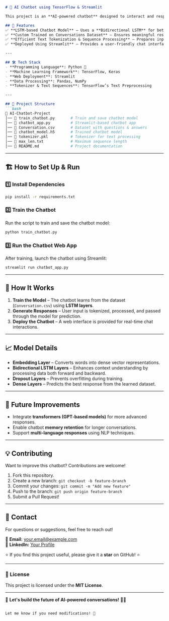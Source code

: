 
```markdown
# 🤖 AI Chatbot using TensorFlow & Streamlit  

This project is an **AI-powered chatbot** designed to interact and respond intelligently to user queries using **Deep Learning**. It utilizes **LSTM-based neural networks**, **Natural Language Processing (NLP)**, and **Streamlit** for an interactive web interface.  

## 🚀 Features  
✅ **LSTM-based Chatbot Model** – Uses a **Bidirectional LSTM** for better contextual understanding.  
✅ **Custom Trained on Conversations Dataset** – Ensures meaningful responses.  
✅ **Efficient Text Tokenization & Sequence Processing** – Prepares input for accurate output generation.  
✅ **Deployed Using Streamlit** – Provides a user-friendly chat interface.  

---

## 🛠 Tech Stack  
- **Programming Language**: Python 🐍  
- **Machine Learning Framework**: TensorFlow, Keras  
- **Web Deployment**: Streamlit  
- **Data Processing**: Pandas, NumPy  
- **Tokenizer & Text Sequences**: TensorFlow’s Text Preprocessing  

---

## 📂 Project Structure  
```bash
📁 AI-Chatbot-Project
│── 📄 train_chatbot.py       # Train and save chatbot model  
│── 📄 chatbot_app.py         # Streamlit-based chatbot app  
│── 📄 Conversation.csv       # Dataset with questions & answers  
│── 📄 chatbot_model.h5       # Trained chatbot model  
│── 📄 tokenizer.pkl          # Tokenizer for text processing  
│── 📄 max_len.txt            # Maximum sequence length  
│── 📄 README.md              # Project documentation  
```

---

## 🏗 How to Set Up & Run  

### 1️⃣ Install Dependencies  
```bash
pip install -r requirements.txt
```

### 2️⃣ Train the Chatbot  
Run the script to train and save the chatbot model:  
```bash
python train_chatbot.py
```

### 3️⃣ Run the Chatbot Web App  
After training, launch the chatbot using Streamlit:  
```bash
streamlit run chatbot_app.py
```

---

## 🧠 How It Works  
1. **Train the Model** – The chatbot learns from the dataset (`Conversation.csv`) using **LSTM layers**.  
2. **Generate Responses** – User input is tokenized, processed, and passed through the model for prediction.  
3. **Deploy the Chatbot** – A web interface is provided for real-time chat interactions.  

---

## 📈 Model Details  
- **Embedding Layer** – Converts words into dense vector representations.  
- **Bidirectional LSTM Layers** – Enhances context understanding by processing data both forward and backward.  
- **Dropout Layers** – Prevents overfitting during training.  
- **Dense Layers** – Predicts the best response from the learned dataset.  

---

## 🚀 Future Improvements  
- Integrate **transformers (GPT-based models)** for more advanced responses.  
- Enable chatbot **memory retention** for longer conversations.  
- Support **multi-language responses** using NLP techniques.  

---

## 💡 Contributing  
Want to improve this chatbot? Contributions are welcome!  
1. Fork this repository.  
2. Create a new branch: `git checkout -b feature-branch`  
3. Commit your changes: `git commit -m "Add new feature"`  
4. Push to the branch: `git push origin feature-branch`  
5. Submit a Pull Request!  

---

## 📩 Contact  
For questions or suggestions, feel free to reach out!  

📧 **Email:** your.email@example.com  
🔗 **LinkedIn:** [Your Profile](https://linkedin.com/in/yourprofile)  

⭐ If you find this project useful, please give it a **star** on GitHub! ⭐  

---

### 📌 License  
This project is licensed under the **MIT License**.  

---

🚀 **Let's build the future of AI-powered conversations!** 🤖✨  
```

Let me know if you need modifications! 🚀
